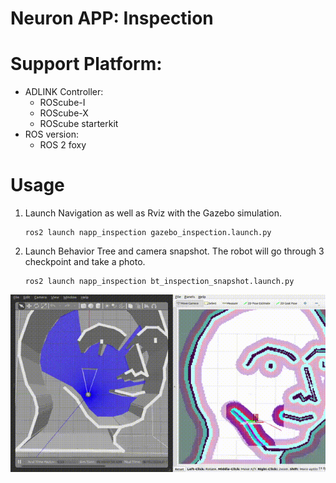 # Neuron APP: Inspection

# Support Platform:

* ADLINK Controller:
  - ROScube-I
  - ROScube-X
  - ROScube starterkit
* ROS version:
  - ROS 2 foxy

# Usage

1. Launch Navigation as well as Rviz with the Gazebo simulation.
    ```
    ros2 launch napp_inspection gazebo_inspection.launch.py
    ```
2. Launch Behavior Tree and camera snapshot. The robot will go through 3 checkpoint and take a photo.
    ```
    ros2 launch napp_inspection bt_inspection_snapshot.launch.py
    ```
 ![](readme_resource/bt_demo.gif)
